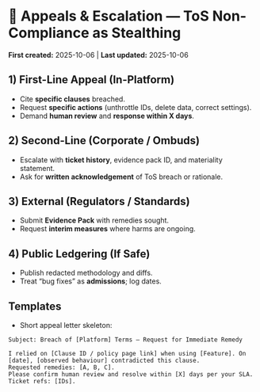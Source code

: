 # 🔁 Appeals & Escalation — ToS Non-Compliance as Stealthing
**First created:** 2025-10-06 | **Last updated:** 2025-10-06

## 1) First-Line Appeal (In-Platform)
- Cite **specific clauses** breached.
- Request **specific actions** (unthrottle IDs, delete data, correct settings).
- Demand **human review** and **response within X days**.

## 2) Second-Line (Corporate / Ombuds)
- Escalate with **ticket history**, evidence pack ID, and materiality statement.
- Ask for **written acknowledgement** of ToS breach or rationale.

## 3) External (Regulators / Standards)
- Submit **Evidence Pack** with remedies sought.
- Request **interim measures** where harms are ongoing.

## 4) Public Ledgering (If Safe)
- Publish redacted methodology and diffs.
- Treat “bug fixes” as **admissions**; log dates.

## Templates
- Short appeal letter skeleton:
```
Subject: Breach of [Platform] Terms — Request for Immediate Remedy

I relied on [Clause ID / policy page link] when using [Feature]. On [date], [observed behaviour] contradicted this clause. 
Requested remedies: [A, B, C].
Please confirm human review and resolve within [X] days per your SLA. 
Ticket refs: [IDs].
```
